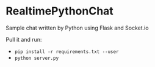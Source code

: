 # RealtimePythonChat
Sample chat written by Python using Flask and Socket.io

Pull it and run: 
* `pip install -r requirements.txt --user`
* `python server.py`
